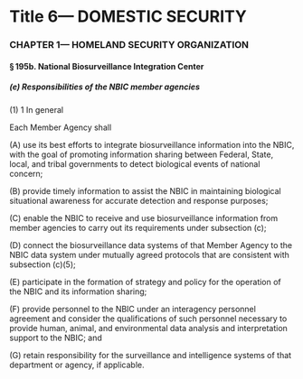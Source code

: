 
# Title 6— DOMESTIC SECURITY
### CHAPTER 1— HOMELAND SECURITY ORGANIZATION
#### § 195b. National Biosurveillance Integration Center
##### (e) Responsibilities of the NBIC member agencies

(1) 1 In general

Each Member Agency shall

(A) use its best efforts to integrate biosurveillance information into the NBIC, with the goal of promoting information sharing between Federal, State, local, and tribal governments to detect biological events of national concern;

(B) provide timely information to assist the NBIC in maintaining biological situational awareness for accurate detection and response purposes;

(C) enable the NBIC to receive and use biosurveillance information from member agencies to carry out its requirements under subsection (c);

(D) connect the biosurveillance data systems of that Member Agency to the NBIC data system under mutually agreed protocols that are consistent with subsection (c)(5);

(E) participate in the formation of strategy and policy for the operation of the NBIC and its information sharing;

(F) provide personnel to the NBIC under an interagency personnel agreement and consider the qualifications of such personnel necessary to provide human, animal, and environmental data analysis and interpretation support to the NBIC; and

(G) retain responsibility for the surveillance and intelligence systems of that department or agency, if applicable.
